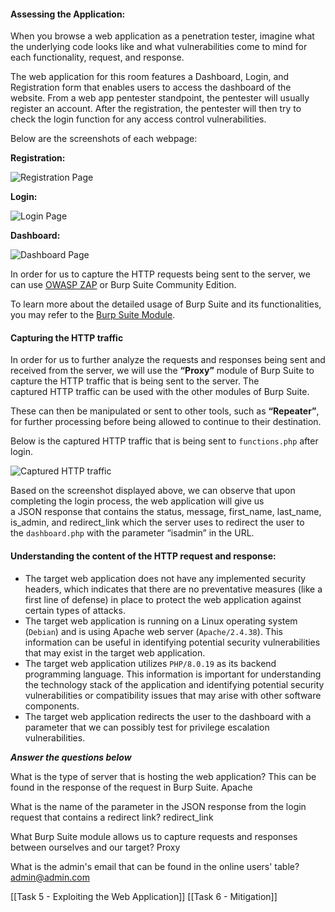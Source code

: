 #### Assessing the Application:

When you browse a web application as a penetration tester, imagine what the underlying code looks like and what vulnerabilities come to mind for each functionality, request, and response.

The web application for this room features a Dashboard, Login, and Registration form that enables users to access the dashboard of the website. From a web app pentester standpoint, the pentester will usually register an account. After the registration, the pentester will then try to check the login function for any access control vulnerabilities.

Below are the screenshots of each webpage:

**Registration:**

![Registration Page](https://tryhackme-images.s3.amazonaws.com/user-uploads/645b19f5d5848d004ab9c9e2/room-content/1b103a3eb8b3bda9f399da0702de7655.png)

**Login:**

![Login Page](https://tryhackme-images.s3.amazonaws.com/user-uploads/645b19f5d5848d004ab9c9e2/room-content/34f8072b8919303582352d6a1d914579.png)

**Dashboard:**

![Dashboard Page](https://tryhackme-images.s3.amazonaws.com/user-uploads/645b19f5d5848d004ab9c9e2/room-content/95f2bd55c06a13d47ab06ee6a8a0b6cd.png)

In order for us to capture the HTTP requests being sent to the server, we can use [OWASP ZAP](https://www.zaproxy.org/) or Burp Suite Community Edition.

To learn more about the detailed usage of Burp Suite and its functionalities, you may refer to the [Burp Suite Module](https://tryhackme.com/module/learn-burp-suite).

#### Capturing the HTTP traffic

In order for us to further analyze the requests and responses being sent and received from the server, we will use the **“Proxy”** module of Burp Suite to capture the HTTP traffic that is being sent to the server. The captured HTTP traffic can be used with the other modules of Burp Suite.

These can then be manipulated or sent to other tools, such as **“Repeater”**, for further processing before being allowed to continue to their destination. 

Below is the captured HTTP traffic that is being sent to `functions.php` after login.

![Captured HTTP traffic](https://tryhackme-images.s3.amazonaws.com/user-uploads/645b19f5d5848d004ab9c9e2/room-content/85d5720c06d8e1d993730cbf1a790849.png)

Based on the screenshot displayed above, we can observe that upon completing the login process, the web application will give us a JSON response that contains the status, message, first_name, last_name, is_admin, and redirect_link which the server uses to redirect the user to the `dashboard.php` with the parameter “isadmin” in the URL.

#### Understanding the content of the HTTP request and response:

- The target web application does not have any implemented security headers, which indicates that there are no preventative measures (like a first line of defense) in place to protect the web application against certain types of attacks.
- The target web application is running on a Linux operating system (`Debian`) and is using Apache web server (`Apache/2.4.38`). This information can be useful in identifying potential security vulnerabilities that may exist in the target web application.
- The target web application utilizes `PHP/8.0.19` as its backend programming language. This information is important for understanding the technology stack of the application and identifying potential security vulnerabilities or compatibility issues that may arise with other software components.
- The target web application redirects the user to the dashboard with a parameter that we can possibly test for privilege escalation vulnerabilities.

___Answer the questions below___

What is the type of server that is hosting the web application? This can be found in the response of the request in Burp Suite.
	Apache

What is the name of the parameter in the JSON response from the login request that contains a redirect link?
	redirect_link

What Burp Suite module allows us to capture requests and responses between ourselves and our target?
	Proxy

What is the admin's email that can be found in the online users' table?
	admin@admin.com

[[Task 5 - Exploiting the Web Application]]
[[Task 6 - Mitigation]]


